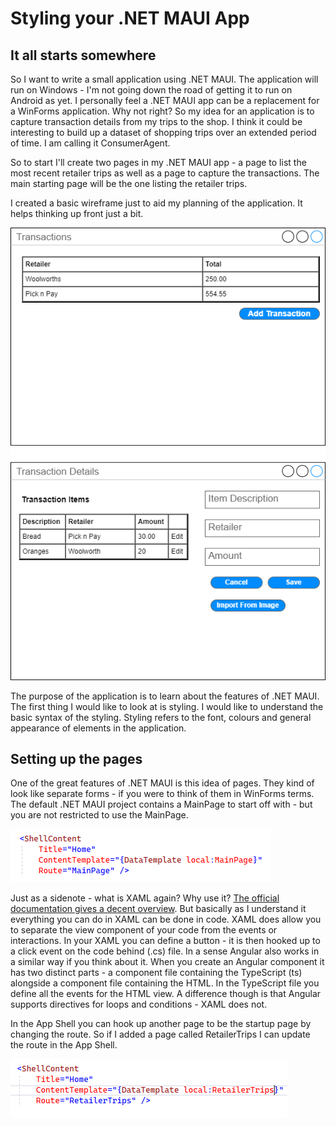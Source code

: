 # Styling your .NET MAUI App

## It all starts somewhere

So I want to write a small application using .NET MAUI. The application will run on Windows - I'm not going down the road of getting it to run on Android as yet. I personally feel a .NET MAUI app can be a replacement for a WinForms application. Why not right? So my idea for an application is to capture transaction details from my trips to the shop. I think it could be interesting to build up a dataset of shopping trips over an extended period of time. I am calling it ConsumerAgent.

So to start I'll create two pages in my .NET MAUI app - a page to list the most recent retailer trips as well as a page to capture the transactions. The main starting page will be the one listing the retailer trips. 

I created a basic wireframe just to aid my planning of the application. It helps thinking up front just a bit. 

![Wireframe](img/wireframe.png)

The purpose of the application is to learn about the features of .NET MAUI. The first thing I would like to look at is styling. I would like to understand the basic syntax of the styling. Styling refers to the font, colours and general appearance of elements in the application. 

## Setting up the pages

One of the great features of .NET MAUI is this idea of pages. They kind of look like separate forms - if you were to think of them in WinForms terms. The default .NET MAUI project contains a MainPage to start off with - but you are not restricted to use the MainPage. 

![App Shell XAML](img/app-shell-xaml.png)

Just as a sidenote - what is XAML again? Why use it? [The official documentation gives a decent overview](https://docs.microsoft.com/en-us/dotnet/maui/xaml/). But basically as I understand it everything you can do in XAML can be done in code. XAML does allow you to separate the view component of your code from the events or interactions. In your XAML you can define a button - it is then hooked up to a click event on the code behind (.cs) file. In a sense Angular also works in a similar way if you think about it. When you create an Angular component it has two distinct parts - a component file containing the TypeScript (ts) alongside a component file containing the HTML. In the TypeScript file you define all the events for the HTML view. A difference though is that Angular supports directives for loops and conditions - XAML does not. 

In the App Shell you can hook up another page to be the startup page by changing the route. So if I added a page called RetailerTrips I can update the route in the App Shell.

![App Shell XAML](img/app-shell-xaml-1.png)